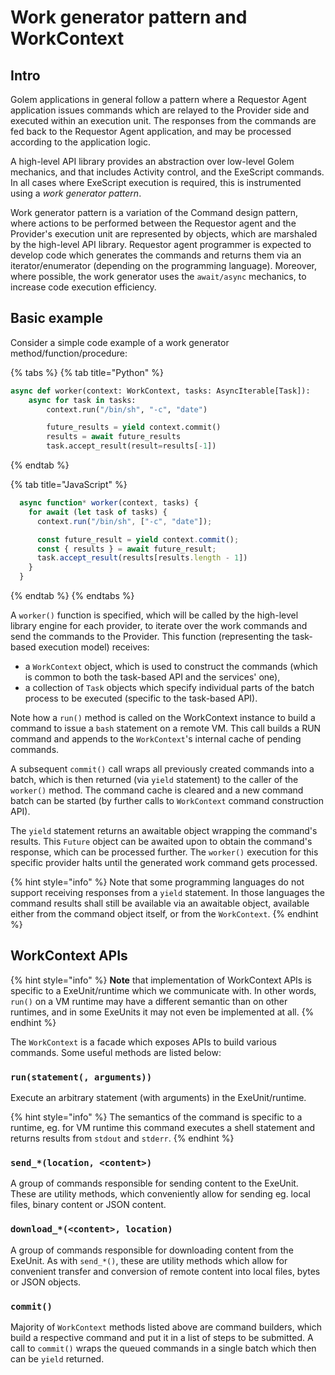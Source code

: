 # Work generator pattern and WorkContext

## Intro

Golem applications in general follow a pattern where a Requestor Agent application issues commands which are relayed to the Provider side and executed within an execution unit. The responses from the commands are fed back to the Requestor Agent application, and may be processed according to the application logic.

A high-level API library provides an abstraction over low-level Golem mechanics, and that includes Activity control, and the ExeScript commands. In all cases where ExeScript execution is required, this is instrumented using a _work generator pattern_.

Work generator pattern is a variation of the Command design pattern, where actions to be performed between the Requestor agent and the Provider's execution unit are represented by objects, which are marshaled by the high-level API library. Requestor agent programmer is expected to develop code which generates the commands and returns them via an iterator/enumerator \(depending on the programming language\). Moreover, where possible, the work generator uses the `await/async` mechanics, to increase code execution efficiency.

## Basic example

Consider a simple code example of a work generator method/function/procedure:

{% tabs %}
{% tab title="Python" %}
```python
async def worker(context: WorkContext, tasks: AsyncIterable[Task]):
    async for task in tasks:
        context.run("/bin/sh", "-c", "date")

        future_results = yield context.commit()
        results = await future_results
        task.accept_result(result=results[-1])
```
{% endtab %}

{% tab title="JavaScript" %}
```javascript
  async function* worker(context, tasks) {
    for await (let task of tasks) {
      context.run("/bin/sh", ["-c", "date"]);

      const future_result = yield context.commit();
      const { results } = await future_result;
      task.accept_result(results[results.length - 1])
    }
  }
```
{% endtab %}
{% endtabs %}

A `worker()` function is specified, which will be called by the high-level library engine for each provider, to iterate over the work commands and send the commands to the Provider. This function \(representing the task-based execution model\) receives:

* a `WorkContext` object, which is used to construct the commands \(which is common to both the task-based API and the services' one\),
* a collection of `Task` objects which specify individual parts of the batch process to be executed \(specific to the task-based API\).

Note how a `run()` method is called on the WorkContext instance to build a command to issue a `bash` statement on a remote VM. This call builds a RUN command and appends to the `WorkContext`'s internal cache of pending commands.

A subsequent `commit()` call wraps all previously created commands into a batch, which is then returned \(via `yield` statement\) to the caller of the `worker()` method. The command cache is cleared and a new command batch can be started \(by further calls to `WorkContext` command construction API\).

The `yield` statement returns an awaitable object wrapping the command's results. This `Future` object can be awaited upon to obtain the command's response, which can be processed further. The `worker()` execution for this specific provider halts until the generated work command gets processed.

{% hint style="info" %}
Note that some programming languages do not support receiving responses from a `yield` statement. In those languages the command results shall still be available via an awaitable object, available either from the command object itself, or from the `WorkContext`.
{% endhint %}

## WorkContext APIs

{% hint style="info" %}
**Note** that implementation of WorkContext APIs is specific to a ExeUnit/runtime which we communicate with. In other words, `run()` on a VM runtime may have a different semantic than on other runtimes, and in some ExeUnits it may not even be implemented at all.
{% endhint %}

The `WorkContext` is a facade which exposes APIs to build various commands. Some useful methods are listed below:

### `run(statement(, arguments))`

Execute an arbitrary statement \(with arguments\) in the ExeUnit/runtime.

{% hint style="info" %}
The semantics of the command is specific to a runtime, eg. for VM runtime this command executes a shell statement and returns results from `stdout` and `stderr`.
{% endhint %}

### `send_*(location, <content>)`

A group of commands responsible for sending content to the ExeUnit. These are utility methods, which conveniently allow for sending eg. local files, binary content or JSON content.

### `download_*(<content>, location)`

A group of commands responsible for downloading content from the ExeUnit. As with `send_*()`, these are utility methods which allow for convenient transfer and conversion of remote content into local files, bytes or JSON objects.

### `commit()`

Majority of `WorkContext` methods listed above are command builders, which build a respective command and put it in a list of steps to be submitted. A call to `commit()` wraps the queued commands in a single batch which then can be `yield` returned.

